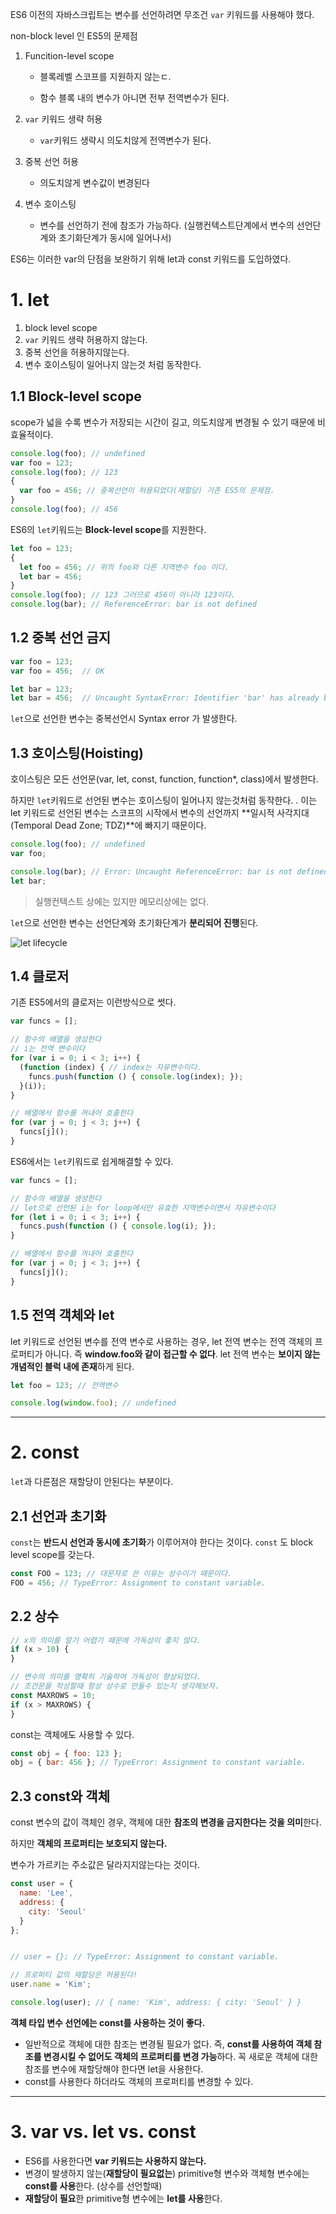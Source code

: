 ES6 이전의 자바스크립트는 변수를 선언하려면 무조건 `var` 키워드를 사용해야 했다.



non-block level 인 ES5의 문제점 

1. Funcition-level scope

   - 블록레벨 스코프를 지원하지 않는ㄷ.


   - 함수 블록 내의 변수가 아니면 전부 전역변수가 된다.

2. `var` 키워드 생략 허용

   - `var`키워드 생략시 의도치않게 전역변수가 된다.

3. 중복 선언 허용

   - 의도치않게 변수값이 변경된다

4. 변수 호이스팅

   - 변수를 선언하기 전에 참조가 가능하다. (실행컨텍스트단계에서 변수의 선언단계와 초기화단계가 동시에 일어나서)

ES6는 이러한 var의 단점을 보완하기 위해 let과 const 키워드를 도입하였다.



# 1. let

1. block level scope 
2. `var` 키워드 생략 허용하지 않는다.
3. 중복 선언을 허용하지않는다.
4. 변수 호이스팅이 일어나지 않는것 처럼 동작한다.



## 1.1 Block-level scope

scope가 넓을 수록 변수가 저장되는 시간이 길고,  의도치않게 변경될 수 있기 때문에 비효율적이다. 



```js
console.log(foo); // undefined
var foo = 123;
console.log(foo); // 123
{
  var foo = 456; // 중복선언이 허용되었다(재할당) 기존 ES5의 문제점.
}
console.log(foo); // 456
```



ES6의 `let`키워드는 **Block-level scope**를 지원한다.

```js
let foo = 123; 
{
  let foo = 456; // 위의 foo와 다른 지역변수 foo 이다.
  let bar = 456;
}
console.log(foo); // 123 그러므로 456이 아니라 123이다.
console.log(bar); // ReferenceError: bar is not defined
```





## 1.2 중복 선언 금지

```js
var foo = 123;
var foo = 456;  // OK

let bar = 123;
let bar = 456;  // Uncaught SyntaxError: Identifier 'bar' has already been declared
```

`let`으로 선언한 변수는 중복선언시 Syntax error 가 발생한다.



## 1.3 호이스팅(Hoisting)

호이스팅은 모든 선언문(var, let, const, function, function*, class)에서 발생한다.

하지만 `let`키워드로 선언된 변수는 호이스팅이 일어나지 않는것처럼 동작한다. . 이는 let 키워드로 선언된 변수는 스코프의 시작에서 변수의 선언까지 **일시적 사각지대(Temporal Dead Zone; TDZ)**에 빠지기 때문이다.

```js
console.log(foo); // undefined
var foo;

console.log(bar); // Error: Uncaught ReferenceError: bar is not defined
let bar;
```

>  실행컨텍스트 상에는 있지만 메모리상에는 없다.

`let`으로 선언한 변수는 선언단계와 초기화단계가 **분리되어 진행**된다.

![let lifecycle](http://poiemaweb.com/img/let-lifecycle.png)





## 1.4 클로저

기존 ES5에서의 클로저는 이런방식으로 썻다.

```js
var funcs = [];

// 함수의 배열을 생성한다
// i는 전역 변수이다
for (var i = 0; i < 3; i++) {
  (function (index) { // index는 자유변수이다.
    funcs.push(function () { console.log(index); });
  }(i));
}

// 배열에서 함수를 꺼내어 호출한다
for (var j = 0; j < 3; j++) {
  funcs[j](); 
}
```



ES6에서는 `let`키워드로 쉽게해결할 수 있다.

```js
var funcs = [];

// 함수의 배열을 생성한다
// let으로 선언된 i는 for loop에서만 유효한 지역변수이면서 자유변수이다
for (let i = 0; i < 3; i++) { 
  funcs.push(function () { console.log(i); });
}

// 배열에서 함수를 꺼내어 호출한다
for (var j = 0; j < 3; j++) {
  funcs[j]();
}
```





## 1.5 전역 객체와 let

let 키워드로 선언된 변수를 전역 변수로 사용하는 경우, let 전역 변수는 전역 객체의 프로퍼티가 아니다. 즉 **window.foo와 같이 접근할 수 없다**. let 전역 변수는 **보이지 않는 개념적인 블럭 내에 존재**하게 된다.

```js
let foo = 123; // 전역변수

console.log(window.foo); // undefined
```





---



# 2. const

`let`과 다른점은 재할당이 안된다는 부분이다.



## 2.1 선언과 초기화

`const`는 **반드시 선언과 동시에 초기화**가 이루어져야 한다는 것이다. `const` 도 block level scope를 갖는다.

```js
const FOO = 123; // 대문자로 쓴 이유는 상수이기 때문이다.
FOO = 456; // TypeError: Assignment to constant variable.
```



## 2.2 상수

```js
// x의 의미를 알기 어렵기 때문에 가독성이 좋지 않다.
if (x > 10) {
}

// 변수의 의미를 명확히 기술하여 가독성이 향상되었다.
// 조건문을 작성할때 항상 상수로 만들수 있는지 생각해보자.
const MAXROWS = 10;
if (x > MAXROWS) {
}
```

const는 객체에도 사용할 수 있다.

```js
const obj = { foo: 123 };
obj = { bar: 456 }; // TypeError: Assignment to constant variable.
```



## 2.3 const와 객체

const 변수의 값이 객체인 경우, 객체에 대한 **참조의 변경을 금지한다는 것을 의미**한다.

하지만 **객체의 프로퍼티는 보호되지 않는다.** 

변수가 가르키는 주소값은 달라지지않는다는 것이다.



```js
const user = {
  name: 'Lee',
  address: {
    city: 'Seoul'
  }
};


// user = {}; // TypeError: Assignment to constant variable.

// 프로퍼티 값의 재할당은 허용된다!
user.name = 'Kim';

console.log(user); // { name: 'Kim', address: { city: 'Seoul' } }
```

**객체 타입 변수 선언에는 const를 사용하는 것이 좋다.** 

- 일반적으로 객체에 대한 참조는 변경될 필요가 없다. 즉, **const를 사용하여 객체 참조를 변경시킬 수 없어도 객체의 프로퍼티를 변경 가능**하다. 꼭 새로운 객체에 대한 참조를 변수에 재할당해야 한다면 let을 사용한다.
- const를 사용한다 하더라도 객체의 프로퍼티를 변경할 수 있다.



---



# 3. var vs. let vs. const

- ES6를 사용한다면 **var 키워드는 사용하지 않는다.**
- 변경이 발생하지 않는(**재할당이 필요없는**) primitive형 변수와 객체형 변수에는 **const를 사용**한다. (상수를 선언할때)
- **재할당이 필요**한 primitive형 변수에는 **let를 사용**한다.